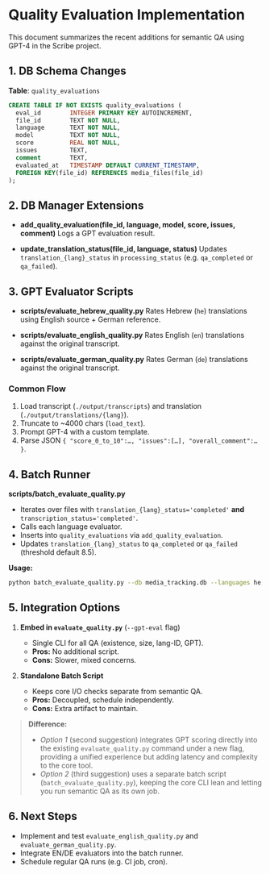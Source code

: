 # Quality Evaluation Implementation

This document summarizes the recent additions for semantic QA using GPT-4 in the Scribe project.

## 1. DB Schema Changes

**Table**: `quality_evaluations`

```sql
CREATE TABLE IF NOT EXISTS quality_evaluations (
  eval_id        INTEGER PRIMARY KEY AUTOINCREMENT,
  file_id        TEXT NOT NULL,
  language       TEXT NOT NULL,
  model          TEXT NOT NULL,
  score          REAL NOT NULL,
  issues         TEXT,
  comment        TEXT,
  evaluated_at   TIMESTAMP DEFAULT CURRENT_TIMESTAMP,
  FOREIGN KEY(file_id) REFERENCES media_files(file_id)
);
```

## 2. DB Manager Extensions

- **add_quality_evaluation(file_id, language, model, score, issues, comment)**
  Logs a GPT evaluation result.

- **update_translation_status(file_id, language, status)**
  Updates `translation_{lang}_status` in `processing_status` (e.g. `qa_completed` or `qa_failed`).

## 3. GPT Evaluator Scripts

- **scripts/evaluate_hebrew_quality.py**
  Rates Hebrew (`he`) translations using English source + German reference.

- **scripts/evaluate_english_quality.py**
  Rates English (`en`) translations against the original transcript.

- **scripts/evaluate_german_quality.py**
  Rates German (`de`) translations against the original transcript.

### Common Flow
1. Load transcript (`./output/transcripts`) and translation (`./output/translations/{lang}`).
2. Truncate to ~4000 chars (`load_text`).
3. Prompt GPT-4 with a custom template.
4. Parse JSON `{ "score_0_to_10":…, "issues":[…], "overall_comment":… }`.

## 4. Batch Runner

**scripts/batch_evaluate_quality.py**

- Iterates over files with `translation_{lang}_status='completed'` **and** `transcription_status='completed'`.
- Calls each language evaluator.
- Inserts into `quality_evaluations` via `add_quality_evaluation`.
- Updates `translation_{lang}_status` to `qa_completed` or `qa_failed` (threshold default 8.5).

**Usage:**
```bash
python batch_evaluate_quality.py --db media_tracking.db --languages he,en,de --threshold 8.5
```

## 5. Integration Options

1. **Embed in `evaluate_quality.py`** (`--gpt-eval` flag)
   - Single CLI for all QA (existence, size, lang-ID, GPT).
   - **Pros:** No additional script.
   - **Cons:** Slower, mixed concerns.

2. **Standalone Batch Script**
   - Keeps core I/O checks separate from semantic QA.
   - **Pros:** Decoupled, schedule independently.
   - **Cons:** Extra artifact to maintain.

> **Difference:**
> - *Option 1* (second suggestion) integrates GPT scoring directly into the existing `evaluate_quality.py` command under a new flag, providing a unified experience but adding latency and complexity to the core tool.
> - *Option 2* (third suggestion) uses a separate batch script (`batch_evaluate_quality.py`), keeping the core CLI lean and letting you run semantic QA as its own job.

## 6. Next Steps

- Implement and test `evaluate_english_quality.py` and `evaluate_german_quality.py`.
- Integrate EN/DE evaluators into the batch runner.
- Schedule regular QA runs (e.g. CI job, cron).
